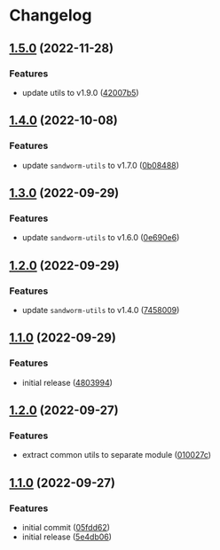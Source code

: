 # Changelog

## [1.5.0](https://github.com/sandworm-hq/sandworm-jest/compare/sandworm-jest-v1.4.0...sandworm-jest-v1.5.0) (2022-11-28)


### Features

* update utils to v1.9.0 ([42007b5](https://github.com/sandworm-hq/sandworm-jest/commit/42007b51c00af19c5bdb2def36c0a6d9e38244fa))

## [1.4.0](https://github.com/sandworm-hq/sandworm-jest/compare/sandworm-jest-v1.3.0...sandworm-jest-v1.4.0) (2022-10-08)


### Features

* update `sandworm-utils` to v1.7.0 ([0b08488](https://github.com/sandworm-hq/sandworm-jest/commit/0b084888ddc593adf946dd81311ddf5fa2c70c26))

## [1.3.0](https://github.com/sandworm-hq/sandworm-jest/compare/sandworm-jest-v1.2.0...sandworm-jest-v1.3.0) (2022-09-29)


### Features

* update `sandworm-utils` to v1.6.0 ([0e690e6](https://github.com/sandworm-hq/sandworm-jest/commit/0e690e6a7cf1fe6e7a2d7bf23b1f334b6d5835d7))

## [1.2.0](https://github.com/sandworm-hq/sandworm-jest/compare/sandworm-jest-v1.1.0...sandworm-jest-v1.2.0) (2022-09-29)


### Features

* update `sandworm-utils` to v1.4.0 ([7458009](https://github.com/sandworm-hq/sandworm-jest/commit/745800904322a80f799e3c8c6b91fb7ee5184b5d))

## [1.1.0](https://github.com/sandworm-hq/sandworm-jest/compare/sandworm-jest-v1.0.0...sandworm-jest-v1.1.0) (2022-09-29)


### Features

* initial release ([4803994](https://github.com/sandworm-hq/sandworm-jest/commit/4803994a6e42440b722561abb9a5775a227c1cc0))

## [1.2.0](https://github.com/sandworm-hq/sandworm-mocha/compare/sandworm-mocha-v1.1.0...sandworm-mocha-v1.2.0) (2022-09-27)


### Features

* extract common utils to separate module ([010027c](https://github.com/sandworm-hq/sandworm-mocha/commit/010027c209a0ceb4cf592047632a0e4b31aeb2a9))

## [1.1.0](https://github.com/sandworm-hq/sandworm-mocha/compare/sandworm-mocha-v1.0.0...sandworm-mocha-v1.1.0) (2022-09-27)


### Features

* initial commit ([05fdd62](https://github.com/sandworm-hq/sandworm-mocha/commit/05fdd622c192b5388754b733ef3e7428c32d8f7a))
* initial release ([5e4db06](https://github.com/sandworm-hq/sandworm-mocha/commit/5e4db0628235f6b5b68a95881f2fc944d4facfcb))
